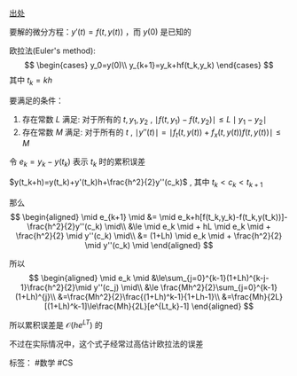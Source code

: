 [出处](https://math.stackexchange.com/questions/3109359/global-error-in-eulers-method)

要解的微分方程：$y'(t)=f(t,y(t))$ ，而 $y(0)$ 是已知的

欧拉法(Euler's method):
$$
\begin{cases}
y_0=y(0)\\
y_{k+1}=y_k+hf(t_k,y_k)
\end{cases}
$$
其中 $t_k=kh$

要满足的条件：
1. 存在常数 $L$ 满足: 对于所有的 $t,y_1,y_2$ , $\mid f(t,y_1)-f(t,y_2) \mid \leq L \mid y_1-y_2 \mid$
2. 存在常数 $M$ 满足: 对于所有的 $t$ , $\mid y''(t) \mid = \mid f_t(t,y(t))+f_x(t,y(t))f(t,y(t)) \mid \le M$

令 $e_k=y_k-y(t_k)$ 表示 $t_k$ 时的累积误差

$y(t_k+h)=y(t_k)+y'(t_k)h+\frac{h^2}{2}y''(c_k)$ , 其中 $t_k<c_k<t_{k+1}$

那么
$$
\begin{aligned}
\mid e_{k+1} \mid &= \mid e_k+h[f(t_k,y_k)-f(t_k,y(t_k))]-\frac{h^2}{2}y''(c_k) \mid\\
&\le \mid e_k \mid + hL \mid e_k \mid + \frac{h^2}{2} \mid y''(c_k) \mid\\
&= (1+Lh) \mid e_k \mid + \frac{h^2}{2} \mid y''(c_k) \mid
\end{aligned}
$$

所以
$$
\begin{aligned}
\mid e_k \mid &\le\sum_{j=0}^{k-1}(1+Lh)^{k-j-1}\frac{h^2}{2}\mid y''(c_j) \mid\\
&\le \frac{Mh^2}{2}\sum_{j=0}^{k-1}(1+Lh)^{j}\\
&=\frac{Mh^2}{2}\frac{(1+Lh)^k-1}{1+Lh-1}\\
&=\frac{Mh}{2L}[(1+Lh)^k-1]\le\frac{Mh}{2L}[e^{Lt_k}-1]
\end{aligned}
$$

所以累积误差是 $\mathcal{O}(he^{LT})$ 的

不过在实际情况中，这个式子经常过高估计欧拉法的误差

标签：
#数学  #CS
